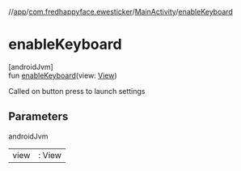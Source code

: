 //[app](../../../index.md)/[com.fredhappyface.ewesticker](../index.md)/[MainActivity](index.md)/[enableKeyboard](enable-keyboard.md)

# enableKeyboard

[androidJvm]\
fun [enableKeyboard](enable-keyboard.md)(view: [View](https://developer.android.com/reference/kotlin/android/view/View.html))

Called on button press to launch settings

## Parameters

androidJvm

| | |
|---|---|
| view | : View |
